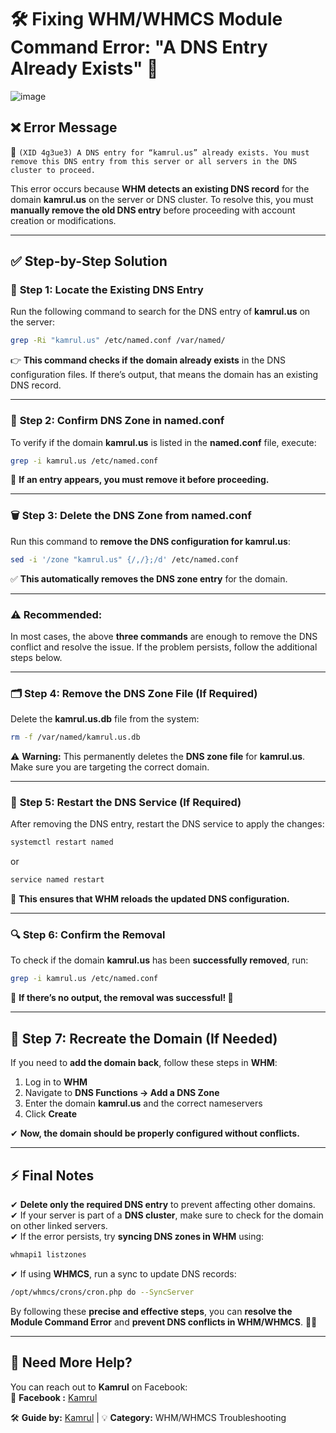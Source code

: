 # 🛠 **Fixing WHM/WHMCS Module Command Error: "A DNS Entry Already Exists"** 🚀  

![image](https://github.com/user-attachments/assets/99b7acad-5a44-4813-93c5-5113a6a8e79b)


## ❌ **Error Message**  
📌 `(XID 4g3ue3) A DNS entry for “kamrul.us” already exists. You must remove this DNS entry from this server or all servers in the DNS cluster to proceed.`  

This error occurs because **WHM detects an existing DNS record** for the domain **kamrul.us** on the server or DNS cluster. To resolve this, you must **manually remove the old DNS entry** before proceeding with account creation or modifications.

---

## ✅ **Step-by-Step Solution**  

### 🔎 **Step 1: Locate the Existing DNS Entry**  
Run the following command to search for the DNS entry of **kamrul.us** on the server:  
```bash
grep -Ri "kamrul.us" /etc/named.conf /var/named/
```
👉 **This command checks if the domain already exists** in the DNS configuration files. If there’s output, that means the domain has an existing DNS record.

---

### 📜 **Step 2: Confirm DNS Zone in named.conf**  
To verify if the domain **kamrul.us** is listed in the **named.conf** file, execute:  
```bash
grep -i kamrul.us /etc/named.conf
```
📌 **If an entry appears, you must remove it before proceeding.**  

---

### 🗑 **Step 3: Delete the DNS Zone from named.conf**  
Run this command to **remove the DNS configuration for kamrul.us**:  
```bash
sed -i '/zone "kamrul.us" {/,/};/d' /etc/named.conf
```
✅ **This automatically removes the DNS zone entry** for the domain.

---

### ⚠ **Recommended:**  
In most cases, the above **three commands** are enough to remove the DNS conflict and resolve the issue. If the problem persists, follow the additional steps below.

---

### 🗂 **Step 4: Remove the DNS Zone File** (If Required)  
Delete the **kamrul.us.db** file from the system:  
```bash
rm -f /var/named/kamrul.us.db
```
⚠ **Warning:** This permanently deletes the **DNS zone file** for **kamrul.us**. Make sure you are targeting the correct domain.

---

### 🔄 **Step 5: Restart the DNS Service** (If Required)  
After removing the DNS entry, restart the DNS service to apply the changes:  
```bash
systemctl restart named
```
or  
```bash
service named restart
```
🚀 **This ensures that WHM reloads the updated DNS configuration.**

---

### 🔍 **Step 6: Confirm the Removal**  
To check if the domain **kamrul.us** has been **successfully removed**, run:  
```bash
grep -i kamrul.us /etc/named.conf
```
📌 **If there’s no output, the removal was successful! 🎉**

---

## 🔄 **Step 7: Recreate the Domain (If Needed)**  
If you need to **add the domain back**, follow these steps in **WHM**:  
1. Log in to **WHM**  
2. Navigate to **DNS Functions → Add a DNS Zone**  
3. Enter the domain **kamrul.us** and the correct nameservers  
4. Click **Create**  
   
✔ **Now, the domain should be properly configured without conflicts.**

---

## ⚡ **Final Notes**
✔ **Delete only the required DNS entry** to prevent affecting other domains.  
✔ If your server is part of a **DNS cluster**, make sure to check for the domain on other linked servers.  
✔ If the error persists, try **syncing DNS zones in WHM** using:  
```bash
whmapi1 listzones
```
✔ If using **WHMCS**, run a sync to update DNS records:  
```bash
/opt/whmcs/crons/cron.php do --SyncServer
```

By following these **precise and effective steps**, you can **resolve the Module Command Error** and **prevent DNS conflicts in WHM/WHMCS**. 🚀🎯  

---

## 📢 **Need More Help?**
You can reach out to **Kamrul** on Facebook:  
📌 **Facebook :** [Kamrul](https://facebook.com/elitekamrul)  

🛠 **Guide by:** [Kamrul](https://m.me/elitekamrul) | 💡 **Category:** WHM/WHMCS Troubleshooting
